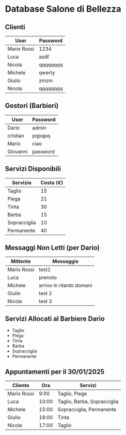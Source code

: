 # Database Salone di Bellezza

## Clienti
| User         | Password    |
|--------------|-------------|
| Mario Rossi  | 1234        |
| Luca         | asdf        |
| Nicola       | qqqqqqqq    |
| Michele      | qwerty      |
| Giulio       | zmzm        |
| Nicola       | qqqqqqqq    |

## Gestori (Barbieri)
| User      | Password  |
|-----------|-----------|
| Dario     | admin     |
| cristian  | pqpqpq    |
| Mario     | ciao      |
| Giovanni  | password  |

## Servizi Disponibili
| Servizio    | Costo (€) |
|-------------|-----------|
| Taglio      | 15        |
| Piega       | 21        |
| Tinta       | 30        |
| Barba       | 15        |
| Sopracciglia| 10        |
| Permanente  | 40        |

## Messaggi Non Letti (per Dario)
| Mittente     | Messaggio                   |
|--------------|-----------------------------|
| Mario Rossi  | test1                       |
| Luca         | prenoto                     |
| Michele      | arrivo in ritardo domani    |
| Giulio       | test 2                      |
| Nicola       | test 3                      |

## Servizi Allocati al Barbiere Dario
- Taglio
- Piega
- Tinta
- Barba
- Sopracciglia
- Permanente

## Appuntamenti per il 30/01/2025
| Cliente      | Ora   | Servizi                          |
|--------------|-------|----------------------------------|
| Mario Rossi  | 9:00  | Taglio, Piega                    |
| Luca         | 10:00 | Taglio, Barba, Sopracciglia      |
| Michele      | 15:00 | Sopracciglia, Permanente         |
| Giulio       | 16:00 | Tinta                            |
| Nicola       | 17:00 | Taglio                           |
